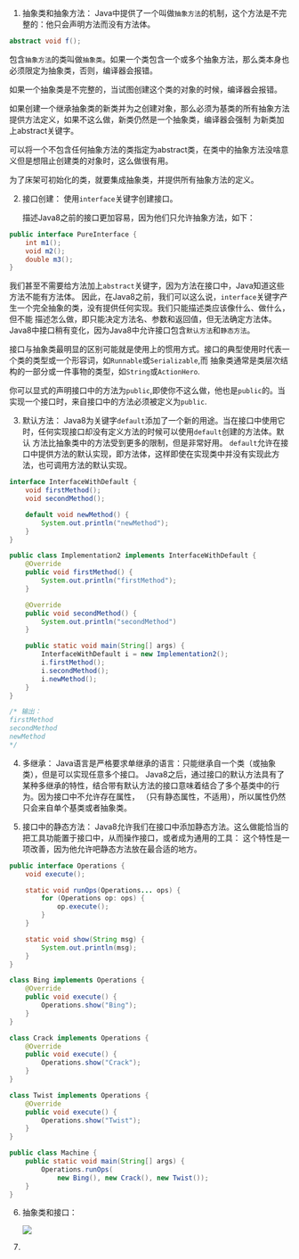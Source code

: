 1. 抽象类和抽象方法：
    Java中提供了一个叫做`抽象方法`的机制，这个方法是不完整的：他只会声明方法而没有方法体。
```java
abstract void f();
```
   包含`抽象方法`的类叫做`抽象类`。如果一个类包含一个或多个抽象方法，那么类本身也必须限定为抽象类，否则，编译器会报错。
   
   如果一个抽象类是不完整的，当试图创建这个类的对象的时候，编译器会报错。
   
   如果创建一个继承抽象类的新类并为之创建对象，那么必须为基类的所有抽象方法提供方法定义，如果不这么做，新类仍然是一个抽象类，编译器会强制
   为新类加上abstract关键字。
   
   可以将一个不包含任何抽象方法的类指定为abstract类，在类中的抽象方法没啥意义但是想阻止创建类的对象时，这么做很有用。
   
   为了床架可初始化的类，就要集成抽象类，并提供所有抽象方法的定义。
   
2. 接口创建：
    使用`interface`关键字创建接口。
    
    描述Java8之前的接口更加容易，因为他们只允许抽象方法，如下：
```java
public interface PureInterface {
    int m1(); 
    void m2();
    double m3();
}
```
   我们甚至不需要给方法加上`abstract`关键字，因为方法在接口中，Java知道这些方法不能有方法体。
   因此，在Java8之前，我们可以这么说，`interface`关键字产生一个完全抽象的类，没有提供任何实现。我们只能描述类应该像什么、做什么，但不能
   描述怎么做，即只能决定方法名、参数和返回值，但无法确定方法体。
   Java8中接口稍有变化，因为Java8中允许接口包含`默认方法`和`静态方法`。
   
   接口与抽象类最明显的区别可能就是使用上的惯用方式。接口的典型使用时代表一个类的类型或一个形容词，如`Runnable`或`Serializable`,而
   抽象类通常是类层次结构的一部分或一件事物的类型，如`String`或`ActionHero`.
   
   你可以显式的声明接口中的方法为`public`,即使你不这么做，他也是`public`的。当实现一个接口时，来自接口中的方法必须被定义为`public`.
   
3. 默认方法：
    Java8为关键字`default`添加了一个新的用途。当在接口中使用它时，任何实现接口却没有定义方法的时候可以使用`default`创建的方法体。默认
    方法比抽象类中的方法受到更多的限制，但是非常好用。
    `default`允许在接口中提供方法的默认实现，即方法体，这样即使在实现类中并没有实现此方法，也可调用方法的默认实现。
```java
interface InterfaceWithDefault {
    void firstMethod();
    void secondMethod();

    default void newMethod() {
        System.out.println("newMethod");
    }
}
```

```java
public class Implementation2 implements InterfaceWithDefault {
    @Override
    public void firstMethod() {
        System.out.println("firstMethod");
    }

    @Override
    public void secondMethod() {
        System.out.println("secondMethod")
    }

    public static void main(String[] args) {
        InterfaceWithDefault i = new Implementation2();
        i.firstMethod();
        i.secondMethod();
        i.newMethod();
    }
}

/* 输出：
firstMethod
secondMethod
newMethod
*/
```

4. 多继承：
    Java语言是严格要求单继承的语言：只能继承自一个类（或抽象类），但是可以实现任意多个接口。
    Java8之后，通过接口的默认方法具有了某种多继承的特性，结合带有默认方法的接口意味着结合了多个基类中的行为。因为接口中不允许存在属性，
    （只有静态属性，不适用），所以属性仍然只会来自单个基类或者抽象类。
    
5. 接口中的静态方法：
    Java8允许我们在接口中添加静态方法。这么做能恰当的把工具功能置于接口中，从而操作接口，或者成为通用的工具：
    这个特性是一项改善，因为他允许吧静态方法放在最合适的地方。
```java
public interface Operations {
    void execute();

    static void runOps(Operations... ops) {
        for (Operations op: ops) {
            op.execute();
        }
    }

    static void show(String msg) {
        System.out.println(msg);
    }
}
```

```java
class Bing implements Operations {
    @Override
    public void execute() {
        Operations.show("Bing");
    }
}

class Crack implements Operations {
    @Override
    public void execute() {
        Operations.show("Crack");
    }
}

class Twist implements Operations {
    @Override
    public void execute() {
        Operations.show("Twist");
    }
}

public class Machine {
    public static void main(String[] args) {
        Operations.runOps(
            new Bing(), new Crack(), new Twist());
    }
}
```

6. 抽象类和接口：

    ![](https://yunqing-img.oss-cn-beijing.aliyuncs.com/hexo/article/202011/18-ic-01.png)
    
7.    
    